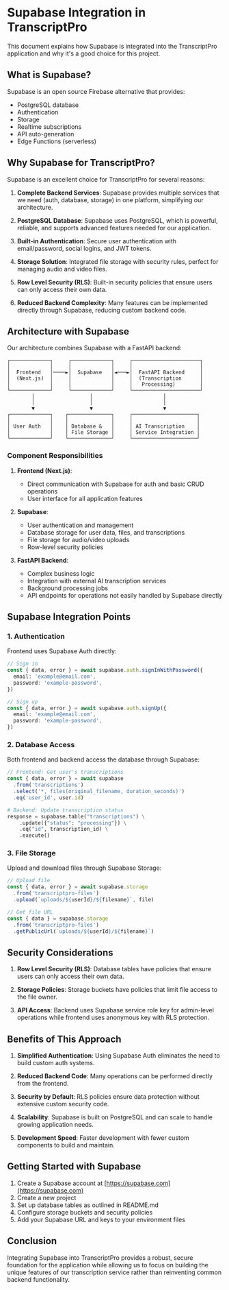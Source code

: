 # Supabase Integration in TranscriptPro

This document explains how Supabase is integrated into the TranscriptPro application and why it's a good choice for this project.

## What is Supabase?

Supabase is an open source Firebase alternative that provides:
- PostgreSQL database
- Authentication
- Storage
- Realtime subscriptions
- API auto-generation
- Edge Functions (serverless)

## Why Supabase for TranscriptPro?

Supabase is an excellent choice for TranscriptPro for several reasons:

1. **Complete Backend Services**: Supabase provides multiple services that we need (auth, database, storage) in one platform, simplifying our architecture.

2. **PostgreSQL Database**: Supabase uses PostgreSQL, which is powerful, reliable, and supports advanced features needed for our application.

3. **Built-in Authentication**: Secure user authentication with email/password, social logins, and JWT tokens.

4. **Storage Solution**: Integrated file storage with security rules, perfect for managing audio and video files.

5. **Row Level Security (RLS)**: Built-in security policies that ensure users can only access their own data.

6. **Reduced Backend Complexity**: Many features can be implemented directly through Supabase, reducing custom backend code.

## Architecture with Supabase

Our architecture combines Supabase with a FastAPI backend:

```
┌─────────────┐     ┌─────────────┐     ┌──────────────────────┐
│             │     │             │     │                      │
│  Frontend   │────►│  Supabase   │◄───►│  FastAPI Backend     │
│  (Next.js)  │     │             │     │  (Transcription      │
│             │     │             │     │   Processing)        │
└─────────────┘     └─────────────┘     └──────────────────────┘
        │                  │                       │
        │                  │                       │
        ▼                  ▼                       ▼
┌─────────────┐    ┌──────────────┐     ┌─────────────────────┐
│             │    │              │     │                     │
│ User Auth   │    │ Database &   │     │ AI Transcription    │
│             │    │ File Storage │     │ Service Integration │
└─────────────┘    └──────────────┘     └─────────────────────┘
```

### Component Responsibilities

1. **Frontend (Next.js)**:
   - Direct communication with Supabase for auth and basic CRUD operations
   - User interface for all application features

2. **Supabase**:
   - User authentication and management
   - Database storage for user data, files, and transcriptions
   - File storage for audio/video uploads
   - Row-level security policies

3. **FastAPI Backend**:
   - Complex business logic
   - Integration with external AI transcription services
   - Background processing jobs
   - API endpoints for operations not easily handled by Supabase directly

## Supabase Integration Points

### 1. Authentication

Frontend uses Supabase Auth directly:

```typescript
// Sign in
const { data, error } = await supabase.auth.signInWithPassword({
  email: 'example@email.com',
  password: 'example-password',
})

// Sign up
const { data, error } = await supabase.auth.signUp({
  email: 'example@email.com',
  password: 'example-password',
})
```

### 2. Database Access

Both frontend and backend access the database through Supabase:

```typescript
// Frontend: Get user's transcriptions
const { data, error } = await supabase
  .from('transcriptions')
  .select('*, files(original_filename, duration_seconds)')
  .eq('user_id', user.id)
```

```python
# Backend: Update transcription status
response = supabase.table("transcriptions") \
    .update({"status": "processing"}) \
    .eq("id", transcription_id) \
    .execute()
```

### 3. File Storage

Upload and download files through Supabase Storage:

```typescript
// Upload file
const { data, error } = await supabase.storage
  .from('transcriptpro-files')
  .upload(`uploads/${userId}/${filename}`, file)

// Get file URL
const { data } = supabase.storage
  .from('transcriptpro-files')
  .getPublicUrl(`uploads/${userId}/${filename}`)
```

## Security Considerations

1. **Row Level Security (RLS)**: Database tables have policies that ensure users can only access their own data.

2. **Storage Policies**: Storage buckets have policies that limit file access to the file owner.

3. **API Access**: Backend uses Supabase service role key for admin-level operations while frontend uses anonymous key with RLS protection.

## Benefits of This Approach

1. **Simplified Authentication**: Using Supabase Auth eliminates the need to build custom auth systems.

2. **Reduced Backend Code**: Many operations can be performed directly from the frontend.

3. **Security by Default**: RLS policies ensure data protection without extensive custom security code.

4. **Scalability**: Supabase is built on PostgreSQL and can scale to handle growing application needs.

5. **Development Speed**: Faster development with fewer custom components to build and maintain.

## Getting Started with Supabase

1. Create a Supabase account at [https://supabase.com](https://supabase.com)
2. Create a new project
3. Set up database tables as outlined in README.md
4. Configure storage buckets and security policies
5. Add your Supabase URL and keys to your environment files

## Conclusion

Integrating Supabase into TranscriptPro provides a robust, secure foundation for the application while allowing us to focus on building the unique features of our transcription service rather than reinventing common backend functionality. 